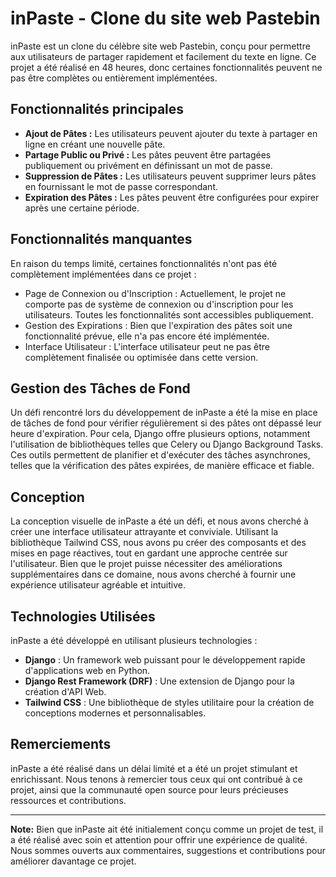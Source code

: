 # inPaste - Clone du site web Pastebin

inPaste est un clone du célèbre site web Pastebin, conçu pour permettre aux utilisateurs de partager rapidement et facilement du texte en ligne. Ce projet a été réalisé en 48 heures, donc certaines fonctionnalités peuvent ne pas être complètes ou entièrement implémentées.

## Fonctionnalités principales

- **Ajout de Pâtes :** Les utilisateurs peuvent ajouter du texte à partager en ligne en créant une nouvelle pâte.
- **Partage Public ou Privé :** Les pâtes peuvent être partagées publiquement ou privément en définissant un mot de passe.
- **Suppression de Pâtes :** Les utilisateurs peuvent supprimer leurs pâtes en fournissant le mot de passe correspondant.
- **Expiration des Pâtes :** Les pâtes peuvent être configurées pour expirer après une certaine période.

## Fonctionnalités manquantes

En raison du temps limité, certaines fonctionnalités n'ont pas été complètement implémentées dans ce projet :

- Page de Connexion ou d'Inscription : Actuellement, le projet ne comporte pas de système de connexion ou d'inscription pour les utilisateurs. Toutes les fonctionnalités sont accessibles publiquement.
- Gestion des Expirations : Bien que l'expiration des pâtes soit une fonctionnalité prévue, elle n'a pas encore été implémentée.
- Interface Utilisateur : L'interface utilisateur peut ne pas être complètement finalisée ou optimisée dans cette version.

## Gestion des Tâches de Fond

Un défi rencontré lors du développement de inPaste a été la mise en place de tâches de fond pour vérifier régulièrement si des pâtes ont dépassé leur heure d'expiration. Pour cela, Django offre plusieurs options, notamment l'utilisation de bibliothèques telles que Celery ou Django Background Tasks. Ces outils permettent de planifier et d'exécuter des tâches asynchrones, telles que la vérification des pâtes expirées, de manière efficace et fiable.

## Conception

La conception visuelle de inPaste a été un défi, et nous avons cherché à créer une interface utilisateur attrayante et conviviale. Utilisant la bibliothèque Tailwind CSS, nous avons pu créer des composants et des mises en page réactives, tout en gardant une approche centrée sur l'utilisateur. Bien que le projet puisse nécessiter des améliorations supplémentaires dans ce domaine, nous avons cherché à fournir une expérience utilisateur agréable et intuitive.

## Technologies Utilisées

inPaste a été développé en utilisant plusieurs technologies :

- **Django** : Un framework web puissant pour le développement rapide d'applications web en Python.
- **Django Rest Framework (DRF)** : Une extension de Django pour la création d'API Web.
- **Tailwind CSS** : Une bibliothèque de styles utilitaire pour la création de conceptions modernes et personnalisables.

## Remerciements

inPaste a été réalisé dans un délai limité et a été un projet stimulant et enrichissant. Nous tenons à remercier tous ceux qui ont contribué à ce projet, ainsi que la communauté open source pour leurs précieuses ressources et contributions.

---
**Note:** Bien que inPaste ait été initialement conçu comme un projet de test, il a été réalisé avec soin et attention pour offrir une expérience de qualité. Nous sommes ouverts aux commentaires, suggestions et contributions pour améliorer davantage ce projet.
